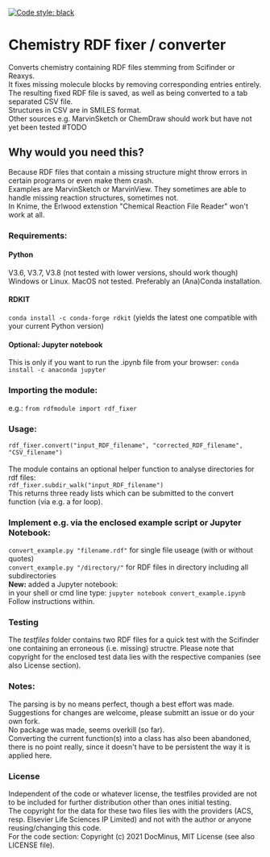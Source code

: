 [![Code style: black](https://img.shields.io/badge/code%20style-black-000000.svg)](https://github.com/psf/black)
# Chemistry RDF fixer / converter
Converts chemistry containing RDF files stemming from Scifinder or Reaxys.<br>
It fixes missing molecule blocks by removing corresponding entries entirely.<br>
The resulting fixed RDF file is saved, as well as being converted to a tab separated CSV file.<br>
Structures in CSV are in SMILES format.<br>
Other sources e.g. MarvinSketch or ChemDraw should work but have not yet been tested #TODO<br>

## Why would you need this?
Because RDF files that contain a missing structure might throw errors in certain programs or even make them crash.<br>
Examples are MarvinSketch or MarvinView. They sometimes are able to handle missing reaction structures, sometimes not.<br>
In Knime, the Erlwood extenstion "Chemical Reaction File Reader" won't work at all.

### Requirements:
#### Python 
V3.6, V3.7, V3.8 (not tested with lower versions, should work though)<br>
Windows or Linux. MacOS not tested. Preferably an (Ana)Conda installation.
#### RDKIT 
`conda install -c conda-forge rdkit`
(yields the latest one compatible with your current Python version)

#### Optional: Jupyter notebook
This is only if you want to run the .ipynb file from your browser:
`conda install -c anaconda jupyter`

### Importing the module:<br>
e.g.:
`from rdfmodule import rdf_fixer`


### Usage:
`rdf_fixer.convert("input_RDF_filename", "corrected_RDF_filename", "CSV_filename")`<br>
<br>
The module contains an optional helper function to analyse directories for rdf files:<br>
`rdf_fixer.subdir_walk("input_RDF_filename")`<br>
This returns three ready lists which can be submitted to the convert function (via e.g. a for loop).

### Implement e.g. via the enclosed example script or Jupyter Notebook:<br>
`convert_example.py "filename.rdf"` for single file useage (with or without quotes)<br>
`convert_example.py "/directory/"` for RDF files in directory including all subdirectories <br>
**New:** added a Jupyter notebook:<br>
in your shell or cmd line type:
`jupyter notebook convert_example.ipynb`<br>
Follow instructions within.

### Testing
The _testfiles_ folder contains two RDF files for a quick test with the Scifinder one containing an erroneous (i.e. missing) structre. 
Please note that  copyright for the enclosed test data lies with the respective companies (see also License section).<br>

### Notes:
The parsing is by no means perfect, though a best effort was made. Suggestions for changes are welcome, please submitt an issue or do your own fork.<br> 
No package was made, seems overkill (so far).<br>
Converting the current function(s) into a class has also been abandoned, there is no point really, since it doesn't have to be persistent the way it is applied here.<br>

### License
Independent of the code or whatever license, the testfiles provided are not to be included for further distribution other than ones initial testing.<br>
The copyright for the data for these two files lies with the providers (ACS, resp. Elsevier Life Sciences IP Limited) and not with the author or anyone reusing/changing this code.<br>
For the code section: Copyright (c) 2021 DocMinus, MIT License (see also LICENSE file).

